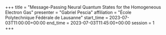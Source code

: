 +++
title = "Message-Passing Neural Quantum States for the Homogeneous Electron Gas"
presenter = "Gabriel Pescia"
affiliation = "École Polytechnique Fédérale de Lausanne"
start_time = 2023-07-03T11:00:00+00:00
end_time = 2023-07-03T11:45:00+00:00
session = 1
+++


